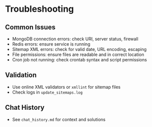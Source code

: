 # Troubleshooting

## Common Issues
- MongoDB connection errors: check URI, server status, firewall
- Redis errors: ensure service is running
- Sitemap XML errors: check for valid date, URL encoding, escaping
- File permissions: ensure files are readable and in correct location
- Cron job not running: check crontab syntax and script permissions

## Validation
- Use online XML validators or `xmllint` for sitemap files
- Check logs in `update_sitemaps.log`

## Chat History
- See `chat_history.md` for context and solutions
